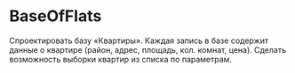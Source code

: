 # BaseOfFlats
Спроектировать базу «Квартиры». Каждая запись
в базе содержит данные о квартире (район,
адрес, площадь, кол. комнат, цена). Сделать
возможность выборки квартир из списка по
параметрам.
